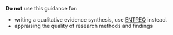 
**Do not** use this guidance for:

* writing a qualitative evidence synthesis, use [ENTREQ](https://www.equator-network.org/reporting-guidelines/entreq/) instead.
* appraising the quality of research methods and findings